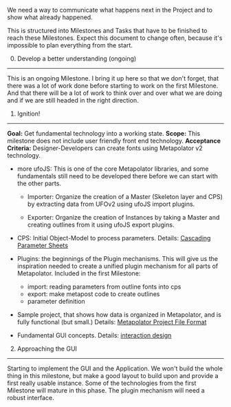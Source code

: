 We need a way to communicate what happens next in the Project and to show what already happened.

This is structured into Milestones and Tasks that have to be finished to reach these Milestones. Expect this document to change often, because it's impossible to plan everything from the start.


0. Develop a better understanding (ongoing)
-------------------------------------------

This is an ongoing Milestone. I bring it up here so that we don't forget, that there was a lot of work done before starting to work on the first Milestone. And that there will be a lot of work to think over and over what we are doing and if we are still headed in the right direction.

1. Ignition!
----------

**Goal:** Get fundamental technology into a working state. 
**Scope:** This milestone does not include user friendly front end technology.
**Acceptance Criteria:** Designer-Developers can create fonts using Metapolator v2 technology. 

* more ufoJS: This is one of the core Metapolator libraries, and some fundamentals 
  still need to be developed there before we can start with the other parts.

  * Importer: Organize the creation of a Master (Skeleton layer and CPS)
    by extracting data from UFOv2 using ufoJS import plugins.

  * Exporter: Organize the creation of Instances by taking a Master
    and creating outlines from it using ufoJS export plugins.

* CPS: Initial Object-Model to process parameters. Details: [Cascading Parameter Sheets](https://github.com/metapolator/metapolator/wiki/cascading-parameter-sheets)

* Plugins: the beginnings of the Plugin mechanisms. This will give us the
  inspiration needed to create a unified plugin mechanism for all parts
  of Metapolator. Included in the first Milestone:
  * import: reading parameters from outline fonts into cps
  * export: make metapost code to create outlines
  * parameter definition

* Sample project, that shows how data is organized in Metapolator, and is fully functional (but small.)  Details: [Metapolator Project File Format](https://github.com/metapolator/metapolator/wiki/metapolator-project-file-format)

* Fundamental GUI concepts. Details: [interaction design](https://github.com/metapolator/metapolator/wiki/interaction-design)

2. Approaching the GUI
----------------------
Starting to implement the GUI and the Application. We won't build the whole
thing in this milestone, but make a good layout to build upon and provide
a first really usable instance. Some of the technologies from the first
Milestone will mature in this phase. The plugin mechanism will need a
robust interface.


